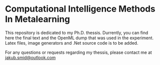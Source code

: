 # Computational Intelligence Methods In Metalearning

This repository is dedicated to my Ph.D. thessis.
Durrently, you can find here the final text and the OpenML dump that was used in the experiment.
Latex files, image generators and .Net source code is to be added.  

For any questions or requests regarding my thessis, please contact me at [jakub.smid@outlook.com](jakub.smid@outlook.com)

